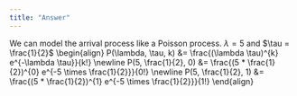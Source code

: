 ```yaml
---
title: "Answer"
---
```


We can model the arrival process like a Poisson process. $\lambda = 5$ and $\tau = \frac{1}{2}$
\begin{align}
                P(\lambda, \tau, k) &= \frac{(\lambda \tau)^{k} e^{-\lambda \tau}}{k!} \newline
                P(5, \frac{1}{2}, 0) &= \frac{(5 * \frac{1}{2})^{0} e^{-5 \times \frac{1}{2}}}{0!} \newline
                P(5, \frac{1}{2}, 1) &= \frac{(5 * \frac{1}{2})^{1} e^{-5 \times \frac{1}{2}}}{1!}
        \end{align}
